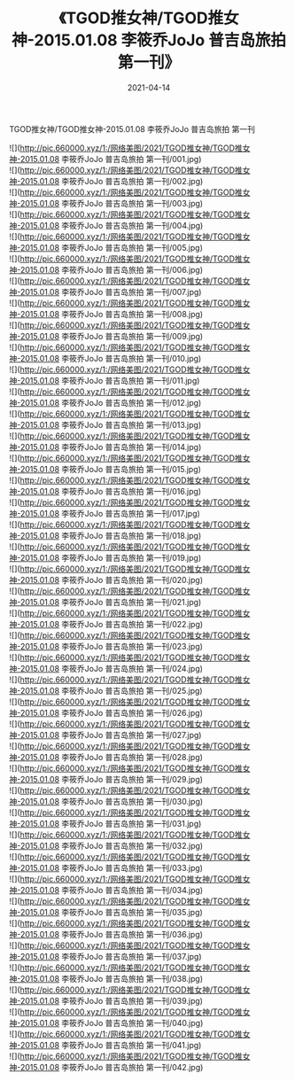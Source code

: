 ﻿---
layout: post
title:  《TGOD推女神/TGOD推女神-2015.01.08 李筱乔JoJo 普吉岛旅拍 第一刊》
date:   2021-04-14
img: http://pic.660000.xyz/1:/网络美图/2021/TGOD推女神/TGOD推女神-2015.01.08 李筱乔JoJo 普吉岛旅拍 第一刊/000.jpg
categories: [美女, 清纯, 唯美]
---

TGOD推女神/TGOD推女神-2015.01.08 李筱乔JoJo 普吉岛旅拍 第一刊

 ![](http://pic.660000.xyz/1:/网络美图/2021/TGOD推女神/TGOD推女神-2015.01.08 李筱乔JoJo 普吉岛旅拍 第一刊/001.jpg) <br>![](http://pic.660000.xyz/1:/网络美图/2021/TGOD推女神/TGOD推女神-2015.01.08 李筱乔JoJo 普吉岛旅拍 第一刊/002.jpg) <br>![](http://pic.660000.xyz/1:/网络美图/2021/TGOD推女神/TGOD推女神-2015.01.08 李筱乔JoJo 普吉岛旅拍 第一刊/003.jpg) <br>![](http://pic.660000.xyz/1:/网络美图/2021/TGOD推女神/TGOD推女神-2015.01.08 李筱乔JoJo 普吉岛旅拍 第一刊/004.jpg) <br>![](http://pic.660000.xyz/1:/网络美图/2021/TGOD推女神/TGOD推女神-2015.01.08 李筱乔JoJo 普吉岛旅拍 第一刊/005.jpg) <br>![](http://pic.660000.xyz/1:/网络美图/2021/TGOD推女神/TGOD推女神-2015.01.08 李筱乔JoJo 普吉岛旅拍 第一刊/006.jpg) <br>![](http://pic.660000.xyz/1:/网络美图/2021/TGOD推女神/TGOD推女神-2015.01.08 李筱乔JoJo 普吉岛旅拍 第一刊/007.jpg) <br>![](http://pic.660000.xyz/1:/网络美图/2021/TGOD推女神/TGOD推女神-2015.01.08 李筱乔JoJo 普吉岛旅拍 第一刊/008.jpg) <br>![](http://pic.660000.xyz/1:/网络美图/2021/TGOD推女神/TGOD推女神-2015.01.08 李筱乔JoJo 普吉岛旅拍 第一刊/009.jpg) <br>![](http://pic.660000.xyz/1:/网络美图/2021/TGOD推女神/TGOD推女神-2015.01.08 李筱乔JoJo 普吉岛旅拍 第一刊/010.jpg) <br>![](http://pic.660000.xyz/1:/网络美图/2021/TGOD推女神/TGOD推女神-2015.01.08 李筱乔JoJo 普吉岛旅拍 第一刊/011.jpg) <br>![](http://pic.660000.xyz/1:/网络美图/2021/TGOD推女神/TGOD推女神-2015.01.08 李筱乔JoJo 普吉岛旅拍 第一刊/012.jpg) <br>![](http://pic.660000.xyz/1:/网络美图/2021/TGOD推女神/TGOD推女神-2015.01.08 李筱乔JoJo 普吉岛旅拍 第一刊/013.jpg) <br>![](http://pic.660000.xyz/1:/网络美图/2021/TGOD推女神/TGOD推女神-2015.01.08 李筱乔JoJo 普吉岛旅拍 第一刊/014.jpg) <br>![](http://pic.660000.xyz/1:/网络美图/2021/TGOD推女神/TGOD推女神-2015.01.08 李筱乔JoJo 普吉岛旅拍 第一刊/015.jpg) <br>![](http://pic.660000.xyz/1:/网络美图/2021/TGOD推女神/TGOD推女神-2015.01.08 李筱乔JoJo 普吉岛旅拍 第一刊/016.jpg) <br>![](http://pic.660000.xyz/1:/网络美图/2021/TGOD推女神/TGOD推女神-2015.01.08 李筱乔JoJo 普吉岛旅拍 第一刊/017.jpg) <br>![](http://pic.660000.xyz/1:/网络美图/2021/TGOD推女神/TGOD推女神-2015.01.08 李筱乔JoJo 普吉岛旅拍 第一刊/018.jpg) <br>![](http://pic.660000.xyz/1:/网络美图/2021/TGOD推女神/TGOD推女神-2015.01.08 李筱乔JoJo 普吉岛旅拍 第一刊/019.jpg) <br>![](http://pic.660000.xyz/1:/网络美图/2021/TGOD推女神/TGOD推女神-2015.01.08 李筱乔JoJo 普吉岛旅拍 第一刊/020.jpg) <br>![](http://pic.660000.xyz/1:/网络美图/2021/TGOD推女神/TGOD推女神-2015.01.08 李筱乔JoJo 普吉岛旅拍 第一刊/021.jpg) <br>![](http://pic.660000.xyz/1:/网络美图/2021/TGOD推女神/TGOD推女神-2015.01.08 李筱乔JoJo 普吉岛旅拍 第一刊/022.jpg) <br>![](http://pic.660000.xyz/1:/网络美图/2021/TGOD推女神/TGOD推女神-2015.01.08 李筱乔JoJo 普吉岛旅拍 第一刊/023.jpg) <br>![](http://pic.660000.xyz/1:/网络美图/2021/TGOD推女神/TGOD推女神-2015.01.08 李筱乔JoJo 普吉岛旅拍 第一刊/024.jpg) <br>![](http://pic.660000.xyz/1:/网络美图/2021/TGOD推女神/TGOD推女神-2015.01.08 李筱乔JoJo 普吉岛旅拍 第一刊/025.jpg) <br>![](http://pic.660000.xyz/1:/网络美图/2021/TGOD推女神/TGOD推女神-2015.01.08 李筱乔JoJo 普吉岛旅拍 第一刊/026.jpg) <br>![](http://pic.660000.xyz/1:/网络美图/2021/TGOD推女神/TGOD推女神-2015.01.08 李筱乔JoJo 普吉岛旅拍 第一刊/027.jpg) <br>![](http://pic.660000.xyz/1:/网络美图/2021/TGOD推女神/TGOD推女神-2015.01.08 李筱乔JoJo 普吉岛旅拍 第一刊/028.jpg) <br>![](http://pic.660000.xyz/1:/网络美图/2021/TGOD推女神/TGOD推女神-2015.01.08 李筱乔JoJo 普吉岛旅拍 第一刊/029.jpg) <br>![](http://pic.660000.xyz/1:/网络美图/2021/TGOD推女神/TGOD推女神-2015.01.08 李筱乔JoJo 普吉岛旅拍 第一刊/030.jpg) <br>![](http://pic.660000.xyz/1:/网络美图/2021/TGOD推女神/TGOD推女神-2015.01.08 李筱乔JoJo 普吉岛旅拍 第一刊/031.jpg) <br>![](http://pic.660000.xyz/1:/网络美图/2021/TGOD推女神/TGOD推女神-2015.01.08 李筱乔JoJo 普吉岛旅拍 第一刊/032.jpg) <br>![](http://pic.660000.xyz/1:/网络美图/2021/TGOD推女神/TGOD推女神-2015.01.08 李筱乔JoJo 普吉岛旅拍 第一刊/033.jpg) <br>![](http://pic.660000.xyz/1:/网络美图/2021/TGOD推女神/TGOD推女神-2015.01.08 李筱乔JoJo 普吉岛旅拍 第一刊/034.jpg) <br>![](http://pic.660000.xyz/1:/网络美图/2021/TGOD推女神/TGOD推女神-2015.01.08 李筱乔JoJo 普吉岛旅拍 第一刊/035.jpg) <br>![](http://pic.660000.xyz/1:/网络美图/2021/TGOD推女神/TGOD推女神-2015.01.08 李筱乔JoJo 普吉岛旅拍 第一刊/036.jpg) <br>![](http://pic.660000.xyz/1:/网络美图/2021/TGOD推女神/TGOD推女神-2015.01.08 李筱乔JoJo 普吉岛旅拍 第一刊/037.jpg) <br>![](http://pic.660000.xyz/1:/网络美图/2021/TGOD推女神/TGOD推女神-2015.01.08 李筱乔JoJo 普吉岛旅拍 第一刊/038.jpg) <br>![](http://pic.660000.xyz/1:/网络美图/2021/TGOD推女神/TGOD推女神-2015.01.08 李筱乔JoJo 普吉岛旅拍 第一刊/039.jpg) <br>![](http://pic.660000.xyz/1:/网络美图/2021/TGOD推女神/TGOD推女神-2015.01.08 李筱乔JoJo 普吉岛旅拍 第一刊/040.jpg) <br>![](http://pic.660000.xyz/1:/网络美图/2021/TGOD推女神/TGOD推女神-2015.01.08 李筱乔JoJo 普吉岛旅拍 第一刊/041.jpg) <br>![](http://pic.660000.xyz/1:/网络美图/2021/TGOD推女神/TGOD推女神-2015.01.08 李筱乔JoJo 普吉岛旅拍 第一刊/042.jpg) <br>